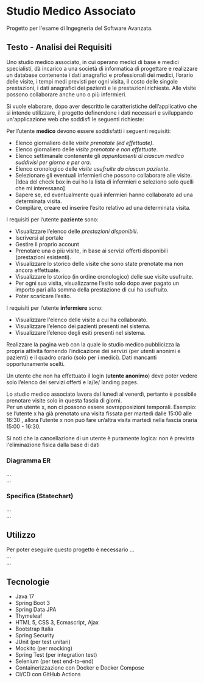 # Studio Medico Associato

Progetto per l'esame di Ingegneria del Software Avanzata.

## Testo - Analisi dei Requisiti
Uno studio medico associato, in cui operano medici di base e medici specialisti, dà incarico a una società di informatica di progettare e realizzare un database contenente i dati anagrafici e professionali dei medici, l’orario delle visite, i tempi medi previsti per ogni visita, il costo delle singole prestazioni, i dati anagrafici dei pazienti e le prestazioni richieste. Alle visite possono collaborare anche uno o più infermieri.

Si vuole elaborare, dopo aver descritto le caratteristiche dell’applicativo che si intende utilizzare, il progetto definendone i dati necessari e sviluppando un'applicazione web che soddisfi le seguenti richieste:

Per l’utente **medico** devono essere soddisfatti i seguenti requisiti:
- Elenco giornaliero delle *visite prenotate (ed effettuate)*.
- Elenco giornaliero delle *visite prenotate e non effettuate*.
- Elenco settimanale contenente gli *appuntamenti di ciascun medico suddivisi per giorno e per ora*.
- Elenco cronologico delle *visite usufruite da ciascun paziente*.
- Selezionare gli eventuali infermieri che possono collaborare alle visite. [Idea del check box in cui ho la lista di infermieri e seleziono solo quelli che mi interessano]
- Sapere se, ed eventualmente quali infermieri hanno collaborato ad una determinata visita.
- Compilare, creare ed inserire l’esito relativo ad una determinata visita.

I requisiti per l’utente **paziente** sono:
- Visualizzare l’elenco delle *prestazioni disponibili*.
- Iscriversi al portale
- Gestire il proprio account
- Prenotare una o più visite, in base ai servizi offerti disponibili (prestazioni esistenti).
- Visualizzare lo storico delle visite che sono state prenotate ma non ancora effettuate.
- Visualizzare lo storico (in ordine cronologico) delle sue visite usufruite.
- Per ogni sua visita, visualizzarne l’esito solo dopo aver pagato un importo pari alla somma della prestazione di cui ha usufruito.
- Poter scaricare l’esito.

I requisiti per l’utente **infermiere** sono:
- Visualizzare l'elenco delle visite a cui ha collaborato.
- Visualizzare l’elenco dei pazienti presenti nel sistema.
- Visualizzare l’elenco degli esiti presenti nel sistema.

Realizzare la pagina web con la quale lo studio medico pubblicizza la propria attività fornendo l’indicazione dei servizi (per utenti anonimi e pazienti) e il quadro orario (solo per i medici). Dati mancanti opportunamente scelti.

Un utente che non ha effettuato il login (**utente anonimo**) deve poter vedere solo l’elenco dei servizi offerti e la/le/ landing pages.

Lo studio medico associato lavora dal lunedì al venerdì, pertanto è possibile prenotare visite solo in questa fascia di giorni.\
Per un utente x, non ci possono essere sovrapposizioni temporali.
Esempio: se l’utente x ha già prenotato una visita fissata per martedì dalle 15:00 alle 16:30 , allora l’utente x non può fare un’altra visita martedì nella fascia oraria 15:00 - 16:30.

Si noti che la cancellazione di un utente è puramente logica: non è prevista l'eliminazione fisica dalla base di dati


### Diagramma ER
...\
...

### Specifica (Statechart)
...\
...

## Utilizzo
Per poter eseguire questo progetto è necessario
...\
...\
...



## Tecnologie
- Java 17
- Spring Boot 3
- Spring Data JPA
- Thymeleaf
- HTML 5, CSS 3, Ecmascript, Ajax
- Bootstrap Italia
- Spring Security
- JUnit (per test unitari)
- Mockito (per mocking)
- Spring Test (per integration test)
- Selenium (per test end-to-end)
- Containerizzazione con Docker e Docker Compose
- CI/CD con GitHub Actions
